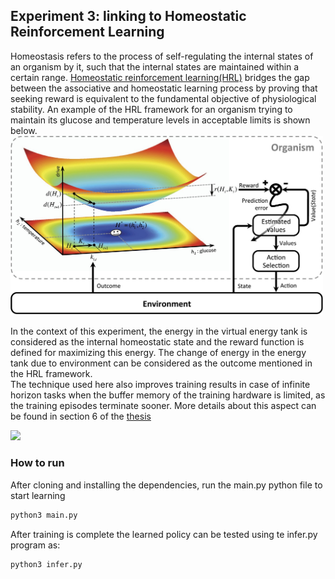 ## Experiment 3: linking to Homeostatic Reinforcement Learning
Homeostasis refers to the process of self-regulating the internal states of an organism by it, such that
the internal states are maintained within a certain range. [Homeostatic reinforcement learning(HRL)](https://elifesciences.org/articles/04811) bridges the gap between the associative and homeostatic learning process by proving that seeking reward is equivalent to the fundamental objective of physiological stability. An example of the HRL framework for an organism trying to maintain its glucose and temperature levels in acceptable limits is shown below.  
<img src=imgs/HRL_framework.jpg width="500">  

In the context of this experiment, the energy in the virtual energy tank is considered as the internal homeostatic state and the reward function is defined for maximizing this energy. The change of energy in the energy tank due to environment can be considered as the outcome mentioned in the HRL framework.  
The technique used here also improves training results in case of infinite horizon tasks when the buffer memory of the training hardware is limited, as the training episodes terminate sooner. More details about this aspect can be found in section 6 of the [thesis](http://essay.utwente.nl/88729/1/Chaturvedi_MA_EEMCs.pdf)

![](imgs/cheetah.gif)

### How to run
After cloning and installing the dependencies, run the main.py python file to start learning
```bash
python3 main.py
```
After training is complete the learned policy can be tested using te infer.py program as:
```bash
python3 infer.py

